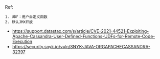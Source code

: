 Ref:
```
1. UDF：用户自定义函数
2. 默认JMX开放
```

- https://support.datastax.com/s/article/CVE-2021-44521-Exploiting-Apache-Cassandra-User-Defined-Functions-UDFs-for-Remote-Code-Execution
- https://security.snyk.io/vuln/SNYK-JAVA-ORGAPACHECASSANDRA-32397
